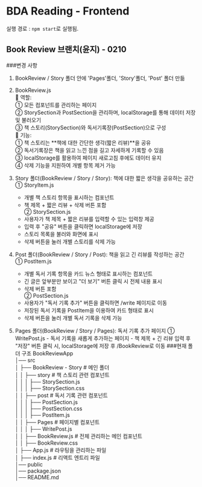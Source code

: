 # BDA Reading - Frontend

실행 경로 : `npm start`로 실행됨.

## Book Review 브랜치(윤지) - 0210
###변경 사항
1. BookReview / Story 폴더 안에 'Pages'폴더, 'Story'폴더, 'Post' 폴더 만듦<br />

2. BookReview.js<br />
📌 역할: <br />
① 모든 컴포넌트를 관리하는 페이지<br />
② StorySection과 PostSection을 관리하며, localStorage를 통해 데이터 저장 및 불러오기 <br />
③ 책 스토리(StorySection)와 독서기록장(PostSection)으로 구성<br />
📌 기능: <br />
① 책 스토리는 **책에 대한 간단한 생각(짧은 리뷰)**을 공유 <br />
② 독서기록장은 책을 읽고 느낀 점을 길고 자세하게 기록할 수 있음 <br />
③ localStorage를 활용하여 페이지 새로고침 후에도 데이터 유지<br />
④ 삭제 기능을 지원하여 개별 항목 제거 가능<br />

3. Story 폴더(BookReview / Story / Story): 책에 대한 짧은 생각을 공유하는 공간<br />
    ① StoryItem.js<br />
      - 개별 책 스토리 항목을 표시하는 컴포넌트<br />
      - 책 제목 + 짧은 리뷰 + 삭제 버튼 포함<br />
    ② StorySection.js<br />
      - 사용자가 책 제목 + 짧은 리뷰를 입력할 수 있는 입력창 제공<br />
      - 입력 후 "공유" 버튼을 클릭하면 localStorage에 저장<br />
      - 스토리 목록을 불러와 화면에 표시<br />
      - 삭제 버튼을 눌러 개별 스토리를 삭제 가능<br />
      
4. Post 폴더(BookReview / Story / Post): 책을 읽고 긴 리뷰를 작성하는 공간<br />
    ① PostItem.js<br />
      - 개별 독서 기록 항목을 카드 뉴스 형태로 표시하는 컴포넌트<br />
      - 긴 글은 앞부분만 보이고 "더 보기" 버튼 클릭 시 전체 내용 표시<br />
      - 삭제 버튼 포함<br />
    ② PostSection.js<br />
      - 사용자가 "독서 기록 추가" 버튼을 클릭하면 /write 페이지로 이동
      - 저장된 독서 기록을 PostItem을 이용하여 카드 형태로 표시
      - 삭제 버튼을 눌러 개별 독서 기록을 삭제 가능

5. Pages 폴더(BookReview / Story / Pages): 독서 기록 추가 페이지
     ① WritePost.js
       - 독서 기록을 새롭게 추가하는 페이지
       - 책 제목 + 긴 리뷰 입력 후 "저장" 버튼 클릭 시, localStorage에 저장 후 /BookReview로 이동
###현재 폴더 구조
BookReviewApp  <br />
│── src  <br />
│   ├── BookReview - Story          # 메인 폴더 <br />
│   │   ├── story           # 책 스토리 관련 컴포넌트 <br />
│   │   │   ├── StorySection.js   <br />
│   │   │   ├── StorySection.css  <br />
│   │   ├── post            # 독서 기록 관련 컴포넌트  <br />
│   │   │   ├── PostSection.js  <br />
│   │   │   ├── PostSection.css  <br />
│   │   │   ├── PostItem.js <br />
│   │   ├── Pages           # 페이지별 컴포넌트  <br />
│   │   │   ├── WritePost.js <br />
│   │   ├── BookReview.js    # 전체 관리하는 메인 컴포넌트 <br />
│   │   ├── BookReview.css <br />
│   ├── App.js               # 라우팅을 관리하는 파일 <br />
│   ├── index.js             # 리액트 엔트리 파일 <br />
│── public   <br />
│── package.json  <br />
│── README.md  <br />

